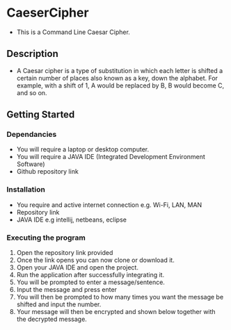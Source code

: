 # CaeserCipher
* This is a Command Line Caesar Cipher.


## Description
* A Caesar cipher is a type of substitution in which each letter is shifted a 
certain number of places also known as a key, down the alphabet.  For example, 
with a shift of 1, A would be replaced by B, B would become C, and so on.

## Getting Started

### Dependancies
* You will require a laptop or desktop computer.
* You will require a JAVA IDE (Integrated Development Environment Software)
* Github repository link

### Installation
* You require and active internet connection e.g. Wi-Fi, LAN, MAN
* Repository link
* JAVA IDE e.g intellij, netbeans, eclipse

### Executing the program
1. Open the repository link provided
2. Once the link opens you can now clone or download it.
3. Open your JAVA IDE and open the project.
4. Run the application after successfully integrating it.
5. You will be prompted to enter a message/sentence.
6. Input the message and press enter 
7. You will then be prompted to how many times you want the message be shifted 
   and input the number.
8. Your message will then be encrypted and shown below together with the 
   decrypted message.

